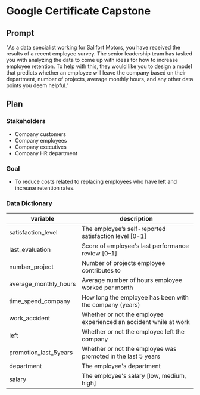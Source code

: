 # Google Certificate Capstone

## Prompt

"As a data specialist working for Salifort Motors, you have received the results
of a recent employee survey. The senior leadership team has tasked you with
analyzing the data to come up with ideas for how to increase employee retention.
To help with this, they would like you to design a model that predicts whether
an employee will leave the company based on their department, number of
projects, average monthly hours, and any other data points you deem helpful."

## Plan

### Stakeholders

- Company customers
- Company employees
- Company executives
- Company HR department

### Goal

- To reduce costs related to replacing employees who have left and increase 
retention rates.

### Data Dictionary

| variable              | description                                                       |
|-----------------------|-------------------------------------------------------------------|
| satisfaction_level    | The employee’s self-reported satisfaction level [0-1]             |
| last_evaluation       | Score of employee's last performance review [0–1]                 |
| number_project        | Number of projects employee contributes to                        |
| average_monthly_hours | Average number of hours employee worked per month                 |
| time_spend_company    | How long the employee has been with the company (years)           |
| work_accident         | Whether or not the employee experienced an accident while at work |
| left                  | Whether or not the employee left the company                      |
| promotion_last_5years | Whether or not the employee was promoted in the last 5 years      |
| department            | The employee's department                                         |
| salary                | The employee's salary [low, medium, high]                         |